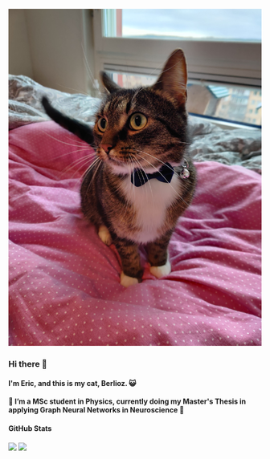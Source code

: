 [![Header](./berlioz.jpg "Berlioz")](https://github.com/elindgren/elindgren/)


### Hi there 👋

#### I'm Eric, and this is my cat, Berlioz. &#128570;

#### 🔭 I’m a MSc student in Physics, currently doing my Master's Thesis in applying Graph Neural Networks in Neuroscience &#129504;

#### GitHub Stats

<img align="center" src="https://github-readme-stats.vercel.app/api/?username=elindgren&theme=tokyonight" />
<img align="center" src="https://github-readme-stats.vercel.app/api/wakatime/?username=elindgren&theme=tokyonight" />

<!--
**elindgren/elindgren** is a ✨ _special_ ✨ repository because its `README.md` (this file) appears on your GitHub profile.
<img src="./berlioz.jpg" width="30px">
Here are some ideas to get you started:

- 🔭 I’m currently working on ...
- 🌱 I’m currently learning ...
- 👯 I’m looking to collaborate on ...
- 🤔 I’m looking for help with ...
- 💬 Ask me about ...
- 📫 How to reach me: ...
- 😄 Pronouns: ...
- ⚡ Fun fact: ...
-->
